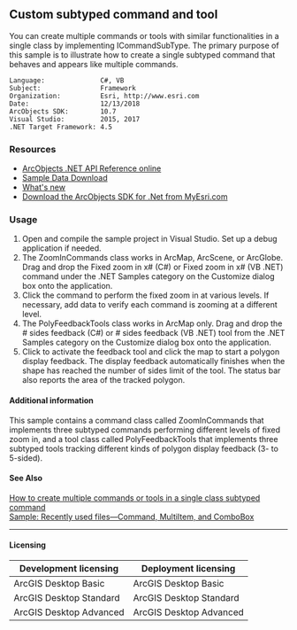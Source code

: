 ## Custom subtyped command and tool

  <div xmlns="http://www.w3.org/1999/xhtml" xmlns:my="http://schemas.microsoft.com/office/infopath/2003/myXSD/2006-02-10T23:25:53">You can create multiple commands or tools with similar functionalities in a single class by implementing ICommandSubType. The primary purpose of this sample is to illustrate how to create a single subtyped command that behaves and appears like multiple commands.</div>  


<!-- TODO: Fill this section below with metadata about this sample-->
```
Language:              C#, VB
Subject:               Framework
Organization:          Esri, http://www.esri.com
Date:                  12/13/2018
ArcObjects SDK:        10.7
Visual Studio:         2015, 2017
.NET Target Framework: 4.5
```

### Resources

* [ArcObjects .NET API Reference online](http://desktop.arcgis.com/en/arcobjects/latest/net/webframe.htm)  
* [Sample Data Download](../../releases)  
* [What's new](http://desktop.arcgis.com/en/arcobjects/latest/net/webframe.htm#91cabc68-2271-400a-8ff9-c7fb25108546.htm)  
* [Download the ArcObjects SDK for .Net from MyEsri.com](https://my.esri.com/)  

### Usage
1. Open and compile the sample project in Visual Studio. Set up a debug application if needed.  
1. The ZoomInCommands class works in ArcMap, ArcScene, or ArcGlobe. Drag and drop the Fixed zoom in x# (C#) or Fixed zoom in x# (VB .NET) command under the .NET Samples category on the Customize dialog box onto the application.  
1. Click the command to perform the fixed zoom in at various levels. If necessary, add data to verify each command is zooming at a different level.  
1. The PolyFeedbackTools class works in ArcMap only. Drag and drop the # sides feedback (C#) or # sides feedback (VB .NET) tool from the .NET Samples category on the Customize dialog box onto the application.  
1. Click to activate the feedback tool and click the map to start a polygon display feedback. The display feedback automatically finishes when the shape has reached the number of sides limit of the tool. The status bar also reports the area of the tracked polygon.  





#### Additional information  
<div xmlns="http://www.w3.org/1999/xhtml" xmlns:my="http://schemas.microsoft.com/office/infopath/2003/myXSD/2006-02-10T23:25:53">This sample contains a command class called ZoomInCommands that implements three subtyped commands performing different levels of fixed zoom in, and a tool class called PolyFeedbackTools that implements three subtyped tools tracking different kinds of polygon display feedback (3- to 5-sided). </div>  


#### See Also  
[How to create multiple commands or tools in a single class subtyped command](http://desktop.arcgis.com/search/?q=How%20to%20create%20multiple%20commands%20or%20tools%20in%20a%20single%20class%20subtyped%20command&p=0&language=en&product=arcobjects-sdk-dotnet&version=&n=15&collection=help)  
[Sample: Recently used files—Command, MultiItem, and ComboBox](../../../Net/Framework/RecentFilesCommands)  


---------------------------------

#### Licensing  
| Development licensing | Deployment licensing | 
| ------------- | ------------- | 
| ArcGIS Desktop Basic | ArcGIS Desktop Basic |  
| ArcGIS Desktop Standard | ArcGIS Desktop Standard |  
| ArcGIS Desktop Advanced | ArcGIS Desktop Advanced |  


